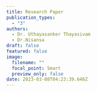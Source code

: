 ```yaml
---
title: Research Paper
publication_types:
  - "3"
authors:
  - Dr. Uthayasanker Thayasivam
  - Dr.Nisansa
draft: false
featured: false
image:
  filename: ""
  focal_point: Smart
  preview_only: false
date: 2023-03-08T04:23:39.646Z
---
```

